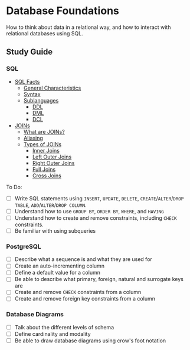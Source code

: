 # Database Foundations

How to think about data in a relational way, and how to interact with relational databases using SQL.

## Study Guide

### SQL

- [SQL Facts](./study_guide/sql.md)
  - [General Characteristics](./study_guide/sql.md#general-characteristics)
  - [Syntax](./study_guide/sql.md#syntax)
  - [Sublanguages](./study_guide/sql.md#sublanguages)
    - [DDL](./study_guide/sql.md#ddl)
    - [DML](./study_guide/sql.md#dml)
    - [DCL](./study_guide/sql.md#dcl)
- [JOINs](./study_guide/joins.md)
  - [What are JOINs?](./study_guide/joins.md#what-are-sql-joins)
  - [Aliasing](./study_guide/joins.md#aliasing)
  - [Types of JOINs](./study_guide/joins.md#types-of-joins)
    - [Inner Joins](./study_guide/joins.md#inner-joins)
    - [Left Outer Joins](./study_guide/joins.md#left-outer-joins)
    - [Right Outer Joins](./study_guide/joins.md#right-outer-joins)
    - [Full Joins](./study_guide/joins.md#full-joins)
    - [Cross Joins](./study_guide/joins.md)

To Do:

- [ ] Write SQL statements using `INSERT`, `UPDATE`, `DELETE`, `CREATE`/`ALTER`/`DROP TABLE`, `ADD`/`ALTER`/`DROP COLUMN`.
- [ ] Understand how to use `GROUP BY`, `ORDER BY`, `WHERE`, and `HAVING`
- [ ] Understand how to create and remove constraints, including `CHECK` constraints.
- [ ] Be familiar with using subqueries

### PostgreSQL

- [ ] Describe what a sequence is and what they are used for
- [ ] Create an auto-incrementing column
- [ ] Define a default value for a column
- [ ] Be able to describe what primary, foreign, natural and surrogate keys are
- [ ] Create and remove `CHECK` constraints from a column
- [ ] Create and remove foreign key constraints from a column

### Database Diagrams

- [ ] Talk about the different levels of schema
- [ ] Define cardinality and modality
- [ ] Be able to draw database diagrams using crow's foot notation
